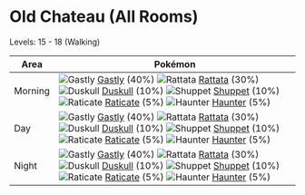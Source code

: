 # Old Chateau (All Rooms)
Levels: 15 - 18 (Walking)

Area       | Pokémon
---        | ---
Morning    | ![][092]  [Gastly] (40%) ![][019]  [Rattata] (30%) ![][355]  [Duskull] (10%)  ![][353]  [Shuppet] (10%) ![][020]  [Raticate] (5%) ![][093]  [Haunter] (5%)<br>
Day        | ![][092]  [Gastly] (40%) ![][019]  [Rattata] (30%) ![][355]  [Duskull] (10%)  ![][353]  [Shuppet] (10%) ![][020]  [Raticate] (5%) ![][093]  [Haunter] (5%)<br>
Night      | ![][092]  [Gastly] (40%) ![][019]  [Rattata] (30%) ![][355]  [Duskull] (10%)  ![][353]  [Shuppet] (10%) ![][020]  [Raticate] (5%) ![][093]  [Haunter] (5%)<br>


[019]: https://raw.githubusercontent.com/PokeAPI/sprites/master/sprites/pokemon/19.png "Rattata"
[020]: https://raw.githubusercontent.com/PokeAPI/sprites/master/sprites/pokemon/20.png "Raticate"
[092]: https://raw.githubusercontent.com/PokeAPI/sprites/master/sprites/pokemon/92.png "Gastly"
[093]: https://raw.githubusercontent.com/PokeAPI/sprites/master/sprites/pokemon/93.png "Haunter"
[353]: https://raw.githubusercontent.com/PokeAPI/sprites/master/sprites/pokemon/353.png "Shuppet"
[355]: https://raw.githubusercontent.com/PokeAPI/sprites/master/sprites/pokemon/355.png "Duskull"
[Rattata]: pokemon_changes/019/
[Raticate]: pokemon_changes/020/
[Gastly]: pokemon_changes/092/
[Haunter]: pokemon_changes/093/
[Shuppet]: pokemon_changes/353/
[Duskull]: pokemon_changes/355/
